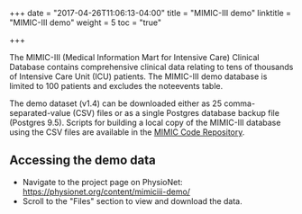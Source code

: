 +++
date = "2017-04-26T11:06:13-04:00"
title = "MIMIC-III demo"
linktitle = "MIMIC-III demo"
weight = 5
toc = "true"

+++

The MIMIC-III (Medical Information Mart for Intensive Care) Clinical Database contains comprehensive clinical data relating to tens of thousands of Intensive Care Unit (ICU) patients. The MIMIC-III demo database is limited to 100 patients and excludes the noteevents table.

The demo dataset (v1.4) can be downloaded either as 25 comma-separated-value (CSV) files or as a single Postgres database backup file (Postgres 9.5). Scripts for building a local copy of the MIMIC-III database using the CSV files are available in the [MIMIC Code Repository](https://github.com/MIT-LCP/mimic-code).

## Accessing the demo data

- Navigate to the project page on PhysioNet: https://physionet.org/content/mimiciii-demo/
- Scroll to the "Files" section to view and download the data.


